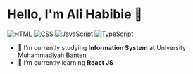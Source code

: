 # Hello, I'm Ali Habibie 👋

![HTML](https://img.shields.io/badge/HTML-intermediate-orange)
![CSS](https://img.shields.io/badge/CSS-Advanced-blue)
![JavaScript](https://img.shields.io/badge/JavaScript-Advanced-yellow)
![TypeScript](https://img.shields.io/badge/PHP-Advanced-lightblue)

- 🔭 I’m currently studying **Information System** at University Muhammadiyah Banten
- 🌱 I’m currently learning **React JS**

<!--- - ⚙️ Mastering: `.html`,`.css`,`.js`,`.php` - 👯 I’m looking to collaborate on **Open Source** and/or **Videogames** projects --->
